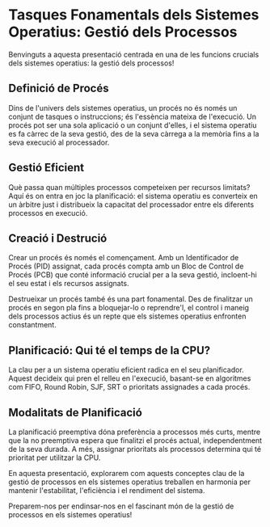 # Tasques Fonamentals dels Sistemes Operatius: Gestió dels Processos

Benvinguts a aquesta presentació centrada en una de les funcions crucials dels sistemes operatius: la gestió dels processos!

## Definició de Procés

Dins de l'univers dels sistemes operatius, un procés no és només un conjunt de tasques o instruccions; és l'essència mateixa de l'execució. Un procés pot ser una sola aplicació o un conjunt d'elles, i el sistema operatiu es fa càrrec de la seva gestió, des de la seva càrrega a la memòria fins a la seva execució al processador.

## Gestió Eficient

Què passa quan múltiples processos competeixen per recursos limitats? Aquí és on entra en joc la planificació: el sistema operatiu es converteix en un àrbitre just i distribueix la capacitat del processador entre els diferents processos en execució.

## Creació i Destrució

Crear un procés és només el començament. Amb un Identificador de Procés (PID) assignat, cada procés compta amb un Bloc de Control de Procés (PCB) que conté informació crucial per a la seva gestió, incloent-hi el seu estat i els recursos assignats.

Destrueixar un procés també és una part fonamental. Des de finalitzar un procés en segon pla fins a bloquejar-lo o reprendre'l, el control i maneig dels processos actius és un repte que els sistemes operatius enfronten constantment.

## Planificació: Qui té el temps de la CPU?

La clau per a un sistema operatiu eficient radica en el seu planificador. Aquest decideix qui pren el relleu en l'execució, basant-se en algoritmes com FIFO, Round Robin, SJF, SRT o prioritats assignades a cada procés.

## Modalitats de Planificació

La planificació preemptiva dóna preferència a processos més curts, mentre que la no preemptiva espera que finalitzi el procés actual, independentment de la seva durada. A més, assignar prioritats als processos determina qui té prioritat per utilitzar la CPU.

En aquesta presentació, explorarem com aquests conceptes clau de la gestió de processos en els sistemes operatius treballen en harmonia per mantenir l'estabilitat, l'eficiència i el rendiment del sistema.

Preparem-nos per endinsar-nos en el fascinant món de la gestió de processos en els sistemes operatius!
